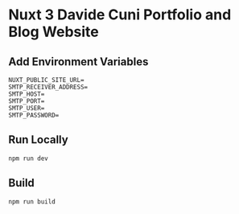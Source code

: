 # Nuxt 3 Davide Cuni Portfolio and Blog Website

## Add Environment Variables

    NUXT_PUBLIC_SITE_URL=
    SMTP_RECEIVER_ADDRESS=
    SMTP_HOST=
    SMTP_PORT=
    SMTP_USER=
    SMTP_PASSWORD=

## Run Locally

`npm run dev`

## Build

`npm run build`
